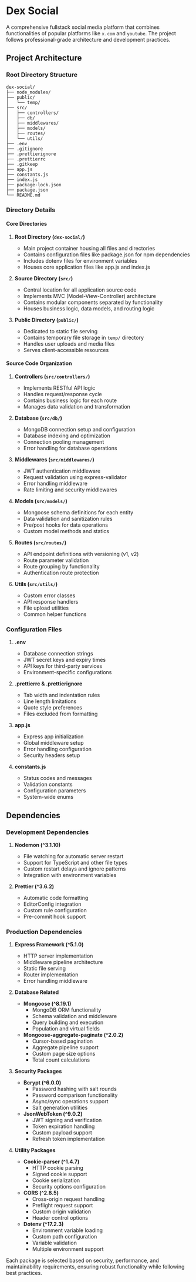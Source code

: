 # Dex Social

A comprehensive fullstack social media platform that combines functionalities of popular platforms like `x.com` and `youtube`. The project follows professional-grade architecture and development practices.

## Project Architecture

### Root Directory Structure
```
dex-social/
├── node_modules/
├── public/
│   └── temp/
├── src/
│   ├── controllers/
│   ├── db/
│   ├── middlewares/
│   ├── models/
│   ├── routes/
│   └── utils/
├── .env
├── .gitignore
├── .prettierignore
├── .prettierrc
├── .gitkeep
├── app.js
├── constants.js
├── index.js
├── package-lock.json
├── package.json
└── README.md
```

### Directory Details

#### Core Directories
1. **Root Directory (`dex-social/`)**
    - Main project container housing all files and directories
    - Contains configuration files like package.json for npm dependencies
    - Includes dotenv files for environment variables
    - Houses core application files like app.js and index.js

2. **Source Directory (`src/`)**
    - Central location for all application source code
    - Implements MVC (Model-View-Controller) architecture
    - Contains modular components separated by functionality
    - Houses business logic, data models, and routing logic

3. **Public Directory (`public/`)**
    - Dedicated to static file serving
    - Contains temporary file storage in `temp/` directory
    - Handles user uploads and media files
    - Serves client-accessible resources

#### Source Code Organization

1. **Controllers (`src/controllers/`)**
    - Implements RESTful API logic
    - Handles request/response cycle
    - Contains business logic for each route
    - Manages data validation and transformation

2. **Database (`src/db/`)**
    - MongoDB connection setup and configuration
    - Database indexing and optimization
    - Connection pooling management
    - Error handling for database operations

3. **Middlewares (`src/middlewares/`)**
    - JWT authentication middleware
    - Request validation using express-validator
    - Error handling middleware
    - Rate limiting and security middlewares

4. **Models (`src/models/`)**
    - Mongoose schema definitions for each entity
    - Data validation and sanitization rules
    - Pre/post hooks for data operations
    - Custom model methods and statics

5. **Routes (`src/routes/`)**
    - API endpoint definitions with versioning (v1, v2)
    - Route parameter validation
    - Route grouping by functionality
    - Authentication route protection

6. **Utils (`src/utils/`)**
    - Custom error classes
    - API response handlers
    - File upload utilities
    - Common helper functions

### Configuration Files

1. **.env**
    - Database connection strings
    - JWT secret keys and expiry times
    - API keys for third-party services
    - Environment-specific configurations

2. **.prettierrc & .prettierignore**
    - Tab width and indentation rules
    - Line length limitations
    - Quote style preferences
    - Files excluded from formatting

3. **app.js**
    - Express app initialization
    - Global middleware setup
    - Error handling configuration
    - Security headers setup

4. **constants.js**
    - Status codes and messages
    - Validation constants
    - Configuration parameters
    - System-wide enums

## Dependencies

### Development Dependencies

1. **Nodemon (^3.1.10)**
    - File watching for automatic server restart
    - Support for TypeScript and other file types
    - Custom restart delays and ignore patterns
    - Integration with environment variables

2. **Prettier (^3.6.2)**
    - Automatic code formatting
    - EditorConfig integration
    - Custom rule configuration
    - Pre-commit hook support

### Production Dependencies

1. **Express Framework (^5.1.0)**
    - HTTP server implementation
    - Middleware pipeline architecture
    - Static file serving
    - Router implementation
    - Error handling middleware

2. **Database Related**
    - **Mongoose (^8.19.1)**
        - MongoDB ORM functionality
        - Schema validation and middleware
        - Query building and execution
        - Population and virtual fields
    - **Mongoose-aggregate-paginate (^2.0.2)**
        - Cursor-based pagination
        - Aggregate pipeline support
        - Custom page size options
        - Total count calculations

3. **Security Packages**
    - **Bcrypt (^6.0.0)**
        - Password hashing with salt rounds
        - Password comparison functionality
        - Async/sync operations support
        - Salt generation utilities
    - **JsonWebToken (^9.0.2)**
        - JWT signing and verification
        - Token expiration handling
        - Custom payload support
        - Refresh token implementation

4. **Utility Packages**
    - **Cookie-parser (^1.4.7)**
        - HTTP cookie parsing
        - Signed cookie support
        - Cookie serialization
        - Security options configuration
    - **CORS (^2.8.5)**
        - Cross-origin request handling
        - Preflight request support
        - Custom origin validation
        - Header control options
    - **Dotenv (^17.2.3)**
        - Environment variable loading
        - Custom path configuration
        - Variable validation
        - Multiple environment support

Each package is selected based on security, performance, and maintainability requirements, ensuring robust functionality while following best practices.